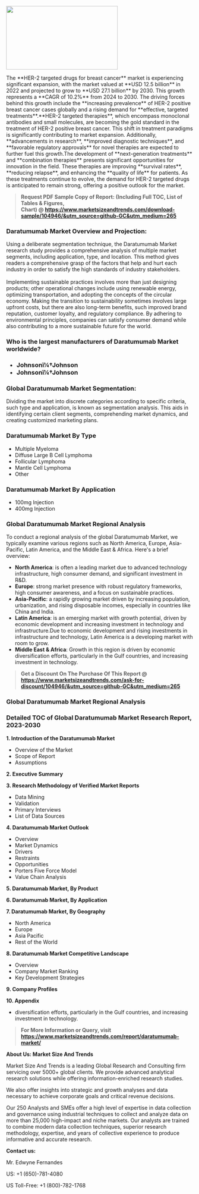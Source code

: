 <p><img class="alignnone size-medium wp-image-20088" src="https://ffe5etoiles.com/wp-content/uploads/2024/12/MST1-300x171.png" alt="" width="300" height="171" /></p>The **HER-2 targeted drugs for breast cancer** market is experiencing significant expansion, with the market valued at **USD 12.5 billion** in 2022 and projected to grow to **USD 27.1 billion** by 2030. This growth represents a **CAGR of 10.2%** from 2024 to 2030. The driving forces behind this growth include the **increasing prevalence** of HER-2 positive breast cancer cases globally and a rising demand for **effective, targeted treatments**.**HER-2 targeted therapies**, which encompass monoclonal antibodies and small molecules, are becoming the gold standard in the treatment of HER-2 positive breast cancer. This shift in treatment paradigms is significantly contributing to market expansion. Additionally, **advancements in research**, **improved diagnostic techniques**, and **favorable regulatory approvals** for novel therapies are expected to further fuel this growth.The development of **next-generation treatments** and **combination therapies** presents significant opportunities for innovation in the field. These therapies are improving **survival rates**, **reducing relapse**, and enhancing the **quality of life** for patients. As these treatments continue to evolve, the demand for HER-2 targeted drugs is anticipated to remain strong, offering a positive outlook for the market.</p><blockquote id="" class=""><strong>Request PDF Sample Copy of Report: (Including Full TOC, List of Tables &amp; Figures, Chart)&nbsp;@&nbsp;<strong><a href="https://www.marketsizeandtrends.com/download-sample/104946/&utm_source=github-GC&utm_medium=265" target="_blank">https://www.marketsizeandtrends.com/download-sample/104946/&utm_source=github-GC&utm_medium=265</a></strong></strong></blockquote><h3 id="" class="">Daratumumab Market&nbsp;Overview and Projection:</h3><p id="" class="">Using a deliberate segmentation technique, the Daratumumab Market research study provides a comprehensive analysis of multiple market segments, including application, type, and location. This method gives readers a comprehensive grasp of the factors that help and hurt each industry in order to satisfy the high standards of industry stakeholders. <br /> <br />Implementing sustainable practices involves more than just designing products; other operational changes include using renewable energy, optimizing transportation, and adopting the concepts of the circular economy. Making the transition to sustainability sometimes involves large upfront costs, but there are also long-term benefits, such improved brand reputation, customer loyalty, and regulatory compliance. By adhering to environmental principles, companies can satisfy consumer demand while also contributing to a more sustainable future for the world.</p><h3 id="" class="">Who is the largest manufacturers of&nbsp;Daratumumab Market worldwide?</h3><h3 class=""><p><ul><li>Johnsonï¼†Johnson </li><li> Johnsonï¼†Johnson</li></ul></p></h3><h3 id="" class="">Global&nbsp;Daratumumab Market Segmentation:</h3><p id="" class="">Dividing the market into discrete categories according to specific criteria, such type and application, is known as segmentation analysis. This aids in identifying certain client segments, comprehending market dynamics, and creating customized marketing plans.</p><h3 id="" class="">Daratumumab Market&nbsp;By Type</h3><p><p><ul><li>Multiple Myeloma </li><li> Diffuse Large B Cell Lymphoma </li><li> Follicular Lymphoma </li><li> Mantle Cell Lymphoma </li><li> Other</p></li></ul></p></p><h3 id="" class="">Daratumumab Market&nbsp;By Application</h3><p class=""><p><ul><li>100mg Injection </li><li> 400mg Injection</li></ul></p></p><h3 id="" class="">Global Daratumumab Market Regional Analysis</h3><p id="" class="">To conduct a regional analysis of the global Daratumumab Market, we typically examine various regions such as North America, Europe, Asia-Pacific, Latin America, and the Middle East &amp; Africa. Here's a brief overview:</p><ul><li><strong>North America</strong>: is often a leading market due to advanced technology infrastructure, high consumer demand, and significant investment in R&amp;D.</li><li><strong>Europe</strong>: strong market presence with robust regulatory frameworks, high consumer awareness, and a focus on sustainable practices.</li><li><strong>Asia-Pacific</strong>: a rapidly growing market driven by increasing population, urbanization, and rising disposable incomes, especially in countries like China and India.</li><li><strong>Latin America</strong>: is an emerging market with growth potential, driven by economic development and increasing investment in technology and infrastructure.Due to economic development and rising investments in infrastructure and technology, Latin America is a developing market with room to grow.</li><li><strong>Middle East &amp; Africa</strong>: Growth in this region is driven by economic diversification efforts, particularly in the Gulf countries, and increasing investment in technology.</li></ul><blockquote id="" class=""><strong>Get a Discount On The Purchase Of This Report @ <strong><a href="https://www.marketsizeandtrends.com/ask-for-discount/104946/&utm_source=github-GC&utm_medium=265" target="_blank">https://www.marketsizeandtrends.com/ask-for-discount/104946/&utm_source=github-GC&utm_medium=265</a></strong></strong></blockquote><h3 id="" class="">Global Daratumumab Market Regional Analysis</h3><h3 id="" class="">Detailed TOC of Global Daratumumab Market Research Report, 2023-2030</h3><p id="" class=""><strong>1. Introduction of the Daratumumab Market</strong></p><ul><li>Overview of the Market</li><li>Scope of Report</li><li>Assumptions</li></ul><p id="" class=""><strong>2. Executive Summary</strong></p><p id="" class=""><strong>3. Research Methodology of Verified Market Reports</strong></p><ul><li>Data Mining</li><li>Validation</li><li>Primary Interviews</li><li>List of Data Sources</li></ul><p id="" class=""><strong>4. Daratumumab Market Outlook</strong></p><ul><li>Overview</li><li>Market Dynamics</li><li>Drivers</li><li>Restraints</li><li>Opportunities</li><li>Porters Five Force Model</li><li>Value Chain Analysis</li></ul><p id="" class=""><strong>5. Daratumumab Market, By Product</strong></p><p id="" class=""><strong>6. Daratumumab Market, By Application</strong></p><p id="" class=""><strong>7. Daratumumab Market, By Geography</strong></p><ul><li>North America</li><li>Europe</li><li>Asia Pacific</li><li>Rest of the World</li></ul><p id="" class=""><strong>8. Daratumumab Market Competitive Landscape</strong></p><ul><li>Overview</li><li>Company Market Ranking</li><li>Key Development Strategies</li></ul><p id="" class=""><strong>9. Company Profiles</strong></p><p id="" class=""><strong>10. Appendix</strong></p><ul><li>diversification efforts, particularly in the Gulf countries, and increasing investment in technology.</li></ul><blockquote id="" class=""><strong>For More Information or Query, visit <strong><strong><a href="https://www.marketsizeandtrends.com/report/daratumumab-market/" target="_blank">https://www.marketsizeandtrends.com/report/daratumumab-market/</a></strong></strong></strong></blockquote><p id="" class=""><strong>About Us: Market Size And Trends</strong></p><p id="" class="">Market Size And Trends is a leading Global Research and Consulting firm servicing over 5000+ global clients. We provide advanced analytical research solutions while offering information-enriched research studies.</p><p id="" class="">We also offer insights into strategic and growth analyses and data necessary to achieve corporate goals and critical revenue decisions.</p><p id="" class="">Our 250 Analysts and SMEs offer a high level of expertise in data collection and governance using industrial techniques to collect and analyze data on more than 25,000 high-impact and niche markets. Our analysts are trained to combine modern data collection techniques, superior research methodology, expertise, and years of collective experience to produce informative and accurate research.</p><p id="" class=""><strong>Contact us:</strong></p><p id="" class="">Mr. Edwyne Fernandes</p><p id="" class="">US: +1 (650)-781-4080</p><p id="" class="">US Toll-Free: +1 (800)-782-1768</p>

